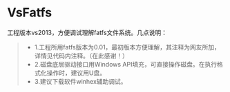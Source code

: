 # VsFatfs
工程版本vs2013，方便调试理解fatfs文件系统。几点说明：
> * 1.工程所用fatfs版本为0.01，最初版本方便理解，其注释为网友所加，详情见代码内注释。（在此感谢！）
> * 2.磁盘底层驱动接口用Windows API填充，可直接操作磁盘。在执行格式化操作时，建议用U盘。
> * 3.建议下载软件winhex辅助调试。

